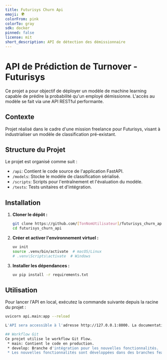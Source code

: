 ```yaml
---
title: Futurisys Churn Api
emoji: 🌍
colorFrom: pink
colorTo: gray
sdk: docker
pinned: false
license: mit
short_description: API de détection des démissionnaire
---
```


# API de Prédiction de Turnover - Futurisys

Ce projet a pour objectif de déployer un modèle de machine learning capable de prédire la probabilité qu'un employé démissionne. L'accès au modèle se fait via une API RESTful performante.

## Contexte

Projet réalisé dans le cadre d'une mission freelance pour Futurisys, visant à industrialiser un modèle de classification pré-existant.

## Structure du Projet

Le projet est organisé comme suit :
- `/api`: Contient le code source de l'application FastAPI.
- `/models`: Stocke le modèle de classification sérialisé.
- `/scripts`: Scripts pour l'entraînement et l'évaluation du modèle.
- `/tests`: Tests unitaires et d'intégration.

## Installation

1.  **Cloner le dépôt :**
    ```bash
    git clone https://github.com/[TonNomUtilisateur]/futurisys_churn_api.git
    cd futurisys_churn_api
    ```

2.  **Créer et activer l'environnement virtuel :**
    ```bash
    uv init
    source .venv/bin/activate  # macOS/Linux
    # .venv\Scripts\activate  # Windows
    ```

3.  **Installer les dépendances :**
    ```bash
    uv pip install -r requirements.txt
    ```

## Utilisation

Pour lancer l'API en local, exécutez la commande suivante depuis la racine du projet :
```bash
uvicorn api.main:app --reload

L'API sera accessible à l'adresse http://127.0.0.1:8000. La documentation interactive (Swagger UI) se trouve à http://127.0.0.1:8000/docs.

## Workflow Git
Ce projet utilise le workflow Git Flow.
 * main: Contient le code en production.
 * develop: Branche d'intégration pour les nouvelles fonctionnalités.
 * Les nouvelles fonctionnalités sont développées dans des branches feature/*.